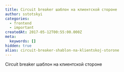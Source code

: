 ```yaml
---
title: Circuit breaker шаблон на клиентской стороне
author: sstotskyi
categories:
  - frontend
  - important
createdAt: 2017-05-12T00:55:00.000Z
meta:
  keywords: []
hidden: true
alias: circuit-breaker-shablon-na-klientskoj-storone
---
```


Circuit breaker шаблон на клиентской стороне